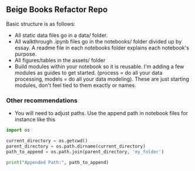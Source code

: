 ## Beige Books Refactor Repo

Basic structure is as follows:
* All static data files go in a data/ folder.
* All walkthrough .ipynb files go in the notebooks/ folder divided up by essay. A readme file in each notebooks folder explains each notebook's purpose.
* All figures/tables in the assets/ folder
* Build modules within your notebook so it is reusable. I'm adding a few modules as guides to get started. (process = do all your data processing, models = do all your data modeling). These are just starting modules, don't feel tied to them exactly or names.

### Other recommendations
* You will need to adjust paths. Use the append path in notebook files for instance like this

```python
import os

current_directory = os.getcwd()
parent_directory = os.path.dirname(current_directory)
path_to_append = os.path.join(parent_directory, 'my_folder')

print("Appended Path:", path_to_append)
```

